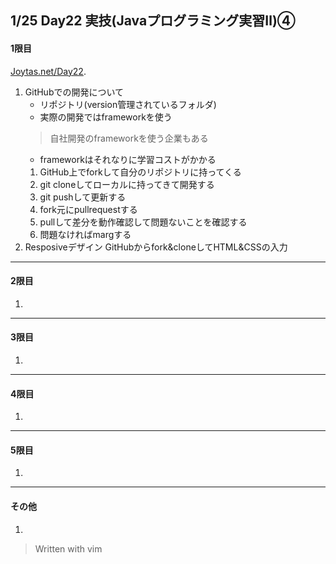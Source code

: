 ## 1/25 Day22 実技(Javaプログラミング実習Ⅱ)④
#### 1限目
[Joytas.net/Day22](https://joytas.net/%e8%a8%93%e7%b7%b4/day22).
1. GitHubでの開発について
	- リポジトリ(version管理されているフォルダ)
	- 実際の開発ではframeworkを使う
	> 自社開発のframeworkを使う企業もある
	- frameworkはそれなりに学習コストがかかる  
	1. GitHub上でforkして自分のリポジトリに持ってくる
	1. git cloneしてローカルに持ってきて開発する
	1. git pushして更新する
	1. fork元にpullrequestする
	1. pullして差分を動作確認して問題ないことを確認する
	1. 問題なければmargする
2. Resposiveデザイン
	 GitHubからfork&cloneしてHTML&CSSの入力
---
#### 2限目
1.
---
#### 3限目
1.
---
#### 4限目
1.
---
#### 5限目
1.
---
#### その他
1.


> Written with vim
